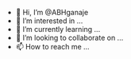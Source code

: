 - 👋 Hi, I’m @ABHganaje
- 👀 I’m interested in ...
- 🌱 I’m currently learning ...
- 💞️ I’m looking to collaborate on ...
- 📫 How to reach me ...

<!---
ABHganaje/ABHganaje is a ✨ special ✨ repository because its `README.md` (this file) appears on your GitHub profile.
You can click the Preview link to take a look at your changes.
--->
